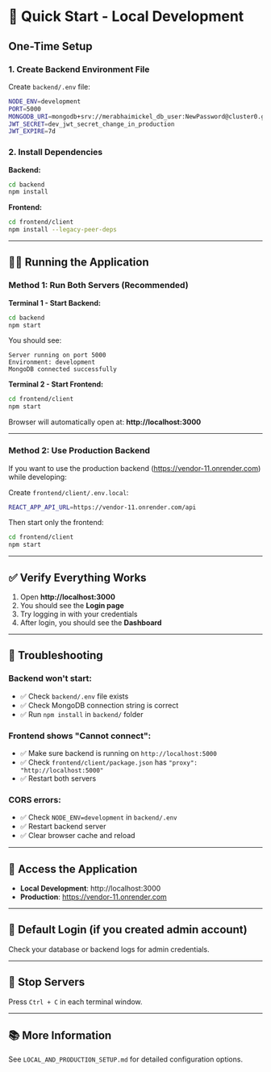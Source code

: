 # 🚀 Quick Start - Local Development

## **One-Time Setup**

### 1. Create Backend Environment File

Create `backend/.env` file:

```bash
NODE_ENV=development
PORT=5000
MONGODB_URI=mongodb+srv://merabhaimickel_db_user:NewPassword@cluster0.gbbuacw.mongodb.net/?retryWrites=true&w=majority&appName=Cluster0
JWT_SECRET=dev_jwt_secret_change_in_production
JWT_EXPIRE=7d
```

### 2. Install Dependencies

**Backend:**
```bash
cd backend
npm install
```

**Frontend:**
```bash
cd frontend/client
npm install --legacy-peer-deps
```

---

## **🏃‍♂️ Running the Application**

### **Method 1: Run Both Servers (Recommended)**

**Terminal 1 - Start Backend:**
```bash
cd backend
npm start
```

You should see:
```
Server running on port 5000
Environment: development
MongoDB connected successfully
```

**Terminal 2 - Start Frontend:**
```bash
cd frontend/client
npm start
```

Browser will automatically open at: **http://localhost:3000**

---

### **Method 2: Use Production Backend**

If you want to use the production backend (https://vendor-11.onrender.com) while developing:

Create `frontend/client/.env.local`:
```bash
REACT_APP_API_URL=https://vendor-11.onrender.com/api
```

Then start only the frontend:
```bash
cd frontend/client
npm start
```

---

## **✅ Verify Everything Works**

1. Open **http://localhost:3000**
2. You should see the **Login page**
3. Try logging in with your credentials
4. After login, you should see the **Dashboard**

---

## **🐛 Troubleshooting**

### Backend won't start:
- ✅ Check `backend/.env` file exists
- ✅ Check MongoDB connection string is correct
- ✅ Run `npm install` in `backend/` folder

### Frontend shows "Cannot connect":
- ✅ Make sure backend is running on `http://localhost:5000`
- ✅ Check `frontend/client/package.json` has `"proxy": "http://localhost:5000"`
- ✅ Restart both servers

### CORS errors:
- ✅ Check `NODE_ENV=development` in `backend/.env`
- ✅ Restart backend server
- ✅ Clear browser cache and reload

---

## **📱 Access the Application**

- **Local Development**: http://localhost:3000
- **Production**: https://vendor-11.onrender.com

---

## **🔐 Default Login (if you created admin account)**

Check your database or backend logs for admin credentials.

---

## **🛑 Stop Servers**

Press `Ctrl + C` in each terminal window.

---

## **📚 More Information**

See `LOCAL_AND_PRODUCTION_SETUP.md` for detailed configuration options.

